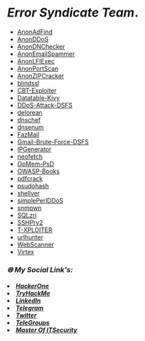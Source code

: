# *Error Syndicate Team*.
  * [AnonAdFind](https://github.com/Xcod3bughunt3r/Error-Syndicate-Team/AnonAdFind/blob/main/README.md)
  * [AnonDDoS](https://github.com/Xcod3bughunt3r/Error-Syndicate-Team/AnonDDoS/blob/main/README.md)
  * [AnonDNChecker](https://github.com/Xcod3bughunt3r/Error-Syndicate-Team/AnonDNChecker/blob/main/README.md)
  * [AnonEmailSpammer](https://github.com/Xcod3bughunt3r/Error-Syndicate-Team/AnonEmailSpammer/blob/main/README.md)
  * [AnonLFIExec](https://github.com/Xcod3bughunt3r/Error-Syndicate-Team/AnonLFIExec/blob/main/README.md)
  * [AnonPortScan](https://github.com/Xcod3bughunt3r/Error-Syndicate-Team/AnonPortScan/blob/main/README.md)
  * [AnonZIPCracker](https://github.com/Xcod3bughunt3r/Error-Syndicate-Team/AnonZIPCracker/blob/main/README.md)
  * [blindssl](https://github.com/Xcod3bughunt3r/Error-Syndicate-Team/blindssl/blob/main/README.md)
  * [CBT-Exploiter](https://github.com/Xcod3bughunt3r/Error-Syndicate-Team/CBT-Exploiter/blob/main/README.md)
  * [Datatable-Kivy](https://github.com/Xcod3bughunt3r/Error-Syndicate-Team/Datatable-Kivy/blob/main/README.md)
  * [DDoS-Attack-DSFS](https://github.com/Xcod3bughunt3r/Error-Syndicate-Team/DDoS-Attack-DSFS/blob/main/README.md)
  * [delorean](https://github.com/Xcod3bughunt3r/Error-Syndicate-Team/delorean/blob/main/README.md)
  * [dnschef](https://github.com/Xcod3bughunt3r/Error-Syndicate-Team/dnschef/blob/main/README.md)
  * [dnsenum](https://github.com/Xcod3bughunt3r/Error-Syndicate-Team/dnsenum/blob/main/README.md)
  * [FazMail](https://github.com/Xcod3bughunt3r/Error-Syndicate-Team/FazMail/blob/main/README.md)
  * [Gmail-Brute-Force-DSFS](https://github.com/Xcod3bughunt3r/Error-Syndicate-Team/Gmail-Brute-Force-DSFS/blob/main/README.md)
  * [IPGenerator](https://github.com/Xcod3bughunt3r/Error-Syndicate-Team/IPGenerator/blob/main/README.md)
  * [neofetch](https://github.com/Xcod3bughunt3r/Error-Syndicate-Team/neofetch/blob/main/README.md)
  * [OpMem-PsD](https://github.com/Xcod3bughunt3r/Error-Syndicate-Team/OpMem-PsD/blob/main/README.md)
  * [OWASP-Books](https://github.com/Xcod3bughunt3r/Error-Syndicate-Team/OWASP-Books/blob/main/README.md)
  * [pdfcrack](https://github.com/Xcod3bughunt3r/Error-Syndicate-Team/pdfcrack/blob/main/README.md)
  * [psudohash](https://github.com/Xcod3bughunt3r/Error-Syndicate-Team/psudohash/blob/main/README.md)
  * [shellver](https://github.com/Xcod3bughunt3r/Error-Syndicate-Team/shellver/blob/main/README.md)
  * [simplePerlDDoS](https://github.com/Xcod3bughunt3r/Error-Syndicate-Team/simplePerlDDoS/blob/main/README.md)
  * [snmpwn](https://github.com/Xcod3bughunt3r/Error-Syndicate-Team/snmpwn/blob/main/README.md)
  * [SQLzri](https://github.com/Xcod3bughunt3r/Error-Syndicate-Team/SQLzri/blob/main/README.md)
  * [SSHPry2](https://github.com/Xcod3bughunt3r/Error-Syndicate-Team/SSHPry2/blob/main/README.md)
  * [T-XPLOITER](https://github.com/Xcod3bughunt3r/Error-Syndicate-Team/T-XPLOITER/blob/main/README.md)
  * [urlhunter](https://github.com/Xcod3bughunt3r/Error-Syndicate-Team/urlhunter/blob/main/README.md)
  * [WebScanner](https://github.com/Xcod3bughunt3r/Error-Syndicate-Team/WebScanner/blob/main/README.md)
  * [Virtex](https://github.com/Xcod3bughunt3r/Error-Syndicate-Team/Virtex/blob/main/README.md)

### *🌐 My Social Link's:*
<left><h5><i>
<li><a href="https://hackerone.com/xcod3bughunt3r">HackerOne</a></li>
<li><a href="https://tryhackme.com/p/Xcod3bughunt3r">TryHackMe</a></li>
<li><a href="https://www.linkedin.com/in/xcod3bughunt3r">LinkedIn</a></li>
<li><a href="https://t.me/xcod3bughunt3r">Telegram</a></li>
<li><a href="https://mobile.twitter.com/Xcod3bughunt3r">Twitter</a></li>
<li><a href="https://t.me/itpeopleindonesia">TeleGroups</a></li>
<li><a href="https://itsecurity.id">Master Of ITSecurity</a></li>
</i></h5></left>

